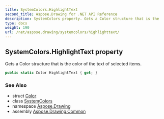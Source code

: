 ```yaml
---
title: SystemColors.HighlightText
second_title: Aspose.Drawing for .NET API Reference
description: SystemColors property. Gets a Color structure that is the color of the text of selected items
type: docs
weight: 190
url: /net/aspose.drawing/systemcolors/highlighttext/
---
```

## SystemColors.HighlightText property

Gets a Color structure that is the color of the text of selected items.

```csharp
public static Color HighlightText { get; }
```

### See Also

* struct [Color](../../color/)
* class [SystemColors](../)
* namespace [Aspose.Drawing](../../systemcolors/)
* assembly [Aspose.Drawing.Common](../../../)


